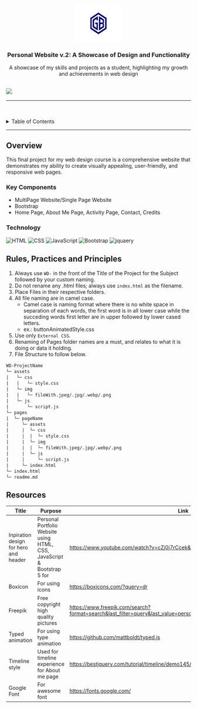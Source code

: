 <a name="readme-top">

<br/>

<br />
<div align="center">
  <a href="https://github.com/blanca890/WD-Finals/">
  <!-- TODO: If you want to add logo or banner you can add it here -->
    <img src="./assets/img/LOGO.jpg" alt="GB" width="130" height="100">
  </a>
<!-- TODO: Change Title to the name of the title of your Project -->
  <h3 align="center">Personal Website v.2: A Showcase of Design and Functionality

</h3>
</div>
<!-- TODO: Make a short description -->
<div align="center">
  A showcase of my skills and projects as a student, highlighting my growth and achievements in web design
</div>

<br />

<!-- TODO: Change the zyx-0314 into your github username  -->
<!-- TODO: Change the WD-Template-Project into the same name of your folder -->
![](https://visit-counter.vercel.app/counter.png?page=zyx-0314/blanca890/WD-Finals)

---

<br />
<br />

<!-- TODO: If you want to add more layers for your readme -->
<details>
  <summary>Table of Contents</summary>
  <ol>
    <li>
      <a href="#overview">Overview</a>
      <ol>
        <li>
          <a href="#key-components">Key Components</a>
        </li>
        <li>
          <a href="#technology">Technology</a>
        </li>
      </ol>
    </li>
    <li>
      <a href="#rule,-practices-and-principles">Rules, Practices and Principles</a>
    </li>
    <li>
      <a href="#resources">Resources</a>
    </li>
  </ol>
</details>

---

## Overview

<!-- TODO: To be changed -->
<!-- The following are just sample -->
This final project for my web design course is a comprehensive website that demonstrates my ability to create visually appealing, user-friendly, and responsive web pages.

### Key Components
<!-- TODO: List of Key Components -->
<!-- The following are just sample -->
- MultiPage Website/Single Page Website
- Bootstrap
- Home Page, About Me Page, Activity Page, Contact, Credits

### Technology
<!-- TODO: List of Technology Used -->
![HTML](https://img.shields.io/badge/HTML-E34F26?style=for-the-badge&logo=html5&logoColor=white)
![CSS](https://img.shields.io/badge/CSS-1572B6?style=for-the-badge&logo=css3&logoColor=white)
![JavaScript](https://img.shields.io/badge/JavaScript-F7DF1E?style=for-the-badge&logo=javascript&logoColor=white)
![Bootstrap](https://img.shields.io/badge/Bootstrap-7952B3?style=for-the-badge&logo=bootstrap&logoColor=white&logoSize=50&labelColor=%237952B3)
![jquaery](https://img.shields.io/badge/Jqueryp-7952B3?style=for-the-badge&logo=jquery&logoColor=white&logoSize=50&labelColor=%230769AD&color=%230769AD)

## Rules, Practices and Principles
1. Always use `WD-` in the front of the Title of the Project for the Subject followed by your custom naming.
2. Do not rename any .html files; always use `index.html` as the filename.
3. Place Files in their respective folders.
4. All file naming are in camel case.
   - Camel case is naming format where there is no white space in separation of each words, the first word is in all lower case while the succeding words first letter are in upper followed by lower cased letters.
   - ex.: buttonAnimatedStyle.css
5. Use only `External CSS`.
6. Renaming of Pages folder names are a must, and relates to what it is doing or data it holding.
7. File Structure to follow below.

```
WD-ProjectName
└─ assets
|   └─ css
|   |   └─ style.css
|   └─ img
|   |   └─ fileWith.jpeg/.jpg/.webp/.png
|   └─ js
|       └─ script.js
└─ pages
|  └─ pageName
|     └─ assets
|     |  └─ css
|     |  |  └─ style.css
|     |  └─ img
|     |  |  └─ fileWith.jpeg/.jpg/.webp/.png
|     |  └─ js
|     |     └─ script.js
|     └─ index.html
└─ index.html
└─ readme.md
```

## Resources

<!-- TODO: Add References -->
| Title | Purpose | Link |
|-|-|-|
| Inpiration design for hero and header |  Personal Portfolio Website using HTML, CSS, JavaScript & Bootstrap 5 for  | https://www.youtube.com/watch?v=cZj0j7rCcek&t=228s |
| Boxicon | For using icons | https://boxicons.com/?query=dr |
| Freepik | Free copyright high quality pictures | https://www.freepik.com/search?format=search&last_filter=query&last_value=person&query=person&selection=1&type=vector|
| Typed animation | For using type animation | https://github.com/mattboldt/typed.js|
| Timeline style  | Used for timeline experience for About me page | https://bestjquery.com/tutorial/timeline/demo145/# |
| Google Font  | For awesome font | https://fonts.google.com/|


